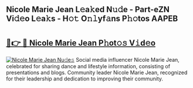 ## Nicole Marie Jean L𝚎a𝚔ed N𝚞𝚍e - Part-eZN Vi𝚍𝚎o L𝚎a𝚔s - H𝚘𝚝 O𝚗𝚕yf𝚊ns P𝚑𝚘tos AAPEB

# <h2><a href="http://kf4fr4f.oniu.top/?m=Nicole+Marie+Jean">🔗👉 🔴 Nicole Marie Jean P𝚑ot𝚘𝚜 V𝚒d𝚎o</a></h2>

[![Nicole Marie Jean Nu𝚍e𝚜](https://i.imgur.com/0qMVB7G.gif)](http://kf4fr4f.oniu.top/?m=Nicole+Marie+Jean)
Social media influencer Nicole Marie Jean, celebrated for sharing dance and lifestyle information, consisting of presentations and blogs. Community leader Nicole Marie Jean, recognized for their leadership and dedication to improving their community.  

